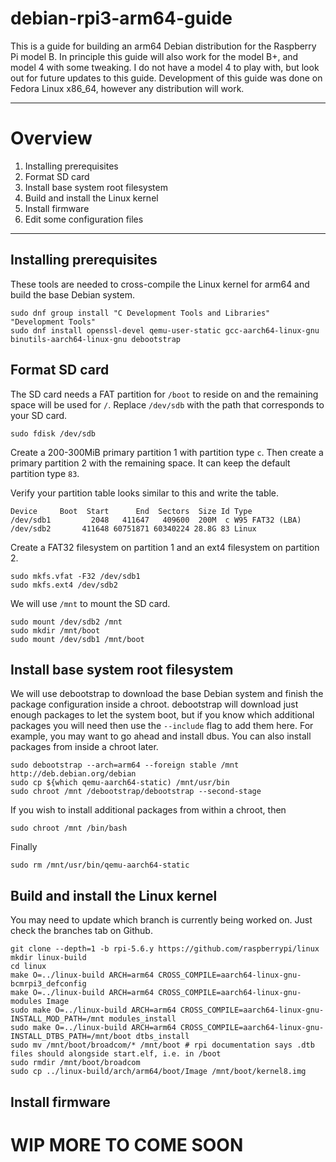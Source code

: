 # debian-rpi3-arm64-guide
This is a guide for building an arm64 Debian distribution for the Raspberry Pi model B.
In principle this guide will also work for the model B+, and model 4 with some tweaking.
I do not have a model 4 to play with, but look out for future updates to this guide.
Development of this guide was done on Fedora Linux x86_64, however any distribution will
work.

---

# Overview
1. Installing prerequisites
2. Format SD card
3. Install base system root filesystem
4. Build and install the Linux kernel
5. Install firmware
6. Edit some configuration files

---

## Installing prerequisites

These tools are needed to cross-compile the Linux kernel for arm64 and build the base
Debian system.

```
sudo dnf group install "C Development Tools and Libraries" "Development Tools"
sudo dnf install openssl-devel qemu-user-static gcc-aarch64-linux-gnu binutils-aarch64-linux-gnu debootstrap
```

## Format SD card

The SD card needs a FAT partition for `/boot` to reside on and the remaining space will be used for `/`. Replace `/dev/sdb` with
the path that corresponds to your SD card.

```
sudo fdisk /dev/sdb
```

Create a 200-300MiB primary partition 1 with partition type `c`. Then create a primary partition 2 with the remaining space. 
It can keep the default partition type `83`.

Verify your partition table looks similar to this and write the table.

```
Device     Boot  Start      End  Sectors  Size Id Type
/dev/sdb1         2048   411647   409600  200M  c W95 FAT32 (LBA)
/dev/sdb2       411648 60751871 60340224 28.8G 83 Linux
```

Create a FAT32 filesystem on partition 1 and an ext4 filesystem on partition 2.

```
sudo mkfs.vfat -F32 /dev/sdb1
sudo mkfs.ext4 /dev/sdb2
```

We will use `/mnt` to mount the SD card.

```
sudo mount /dev/sdb2 /mnt
sudo mkdir /mnt/boot
sudo mount /dev/sdb1 /mnt/boot
```

## Install base system root filesystem

We will use debootstrap to download the base Debian system and finish the package configuration inside a chroot.
debootstrap will download just enough packages to let the system boot, but if you know which additional packages you 
will need then use the `--include` flag to add them here. For example, you may want to go ahead and install dbus. 
You can also install packages from inside a chroot later.

```
sudo debootstrap --arch=arm64 --foreign stable /mnt http://deb.debian.org/debian
sudo cp ${which qemu-aarch64-static) /mnt/usr/bin
sudo chroot /mnt /debootstrap/debootstrap --second-stage
```

If you wish to install additional packages from within a chroot, then

```
sudo chroot /mnt /bin/bash
```

Finally

```
sudo rm /mnt/usr/bin/qemu-aarch64-static
```

## Build and install the Linux kernel

You may need to update which branch is currently being worked on. Just check the branches tab on Github.

```
git clone --depth=1 -b rpi-5.6.y https://github.com/raspberrypi/linux
mkdir linux-build
cd linux
make O=../linux-build ARCH=arm64 CROSS_COMPILE=aarch64-linux-gnu- bcmrpi3_defconfig
make O=../linux-build ARCH=arm64 CROSS_COMPILE=aarch64-linux-gnu- modules Image
sudo make O=../linux-build ARCH=arm64 CROSS_COMPILE=aarch64-linux-gnu- INSTALL_MOD_PATH=/mnt modules_install
sudo make O=../linux-build ARCH=arm64 CROSS_COMPILE=aarch64-linux-gnu- INSTALL_DTBS_PATH=/mnt/boot dtbs_install
sudo mv /mnt/boot/broadcom/* /mnt/boot # rpi documentation says .dtb files should alongside start.elf, i.e. in /boot
sudo rmdir /mnt/boot/broadcom
sudo cp ../linux-build/arch/arm64/boot/Image /mnt/boot/kernel8.img
```

## Install firmware

# WIP MORE TO COME SOON
